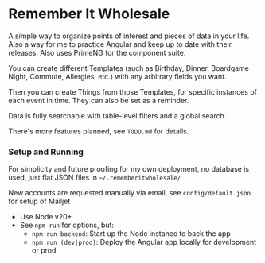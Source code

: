 # Remember It Wholesale

A simple way to organize points of interest and pieces of data in your life. Also a way for me to practice Angular and keep up to date with their releases. Also uses PrimeNG for the component suite.

You can create different Templates (such as Birthday, Dinner, Boardgame Night, Commute, Allergies, etc.) with any arbitrary fields you want.

Then you can create Things from those Templates, for specific instances of each event in time. They can also be set as a reminder.

Data is fully searchable with table-level filters and a global search.

There's more features planned, see `TODO.md` for details.

### Setup and Running

For simplicity and future proofing for my own deployment, no database is used, just flat JSON files in `~/.rememberitwholesale/`

New accounts are requested manually via email, see `config/default.json` for setup of Mailjet

- Use Node v20+
- See `npm run` for options, but:
  - `npm run backend`: Start up the Node instance to back the app
  - `npm run (dev|prod)`: Deploy the Angular app locally for development or prod
